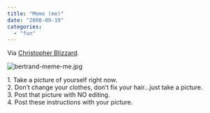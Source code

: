 ```yaml
---
title: "Meme (me)"
date: "2008-09-19"
categories: 
  - "fun"
---
```


Via [Christopher Blizzard](http://www.0xdeadbeef.com/weblog/?p=754).

![bertrand-meme-me.jpg](images/bertrand-meme-me.jpg)

1\. Take a picture of yourself right now.  
2\. Don’t change your clothes, don’t fix your hair...just take a picture.  
3\. Post that picture with NO editing.  
4\. Post these instructions with your picture.
